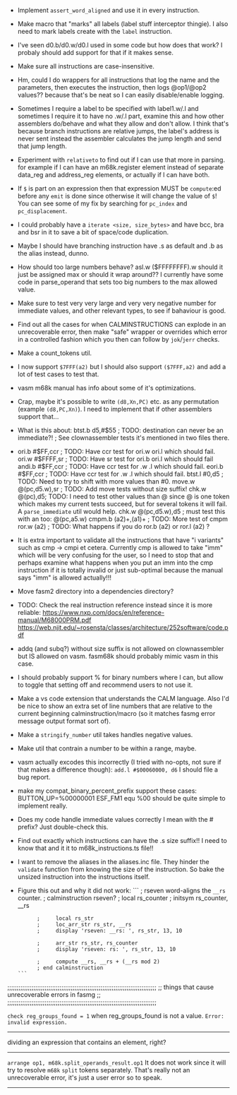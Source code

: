* Implement `assert_word_aligned` and use it in every instruction.
* Make macro that "marks" all labels (label stuff interceptor thingie).
  I also need to mark labels create with the `label` instruction.
* I've seen d0.b/d0.w/d0.l used in some code but how does that work?
  I probaly should add support for that if it makes sense.
* Make sure all instructions are case-insensitive.
* Hm, could I do wrappers for all instructions that log the name and the
  parameters, then executes the instruction, then logs @op1/@op2 values??
  because that's be neat so I can easily disable/enable logging.
* Sometimes I require a label to be specified with label1.w/.l and sometimes
  I require it to have no .w/.l part, examine this and how other assemblers
  do/behave and what they allow and don't allow.
  I think that's because branch instructions are relative jumps,
  the label's address is never sent instead the assembler calculates the
  jump length and send that jump length.
* Experiment with `relativeto` to find out if I can use that more in parsing.
  for example if I can have an m68k.register element instead of separate
  data_reg and address_reg elements, or actually if I can have both.
* If `$` is part on an expression then that expression MUST be `compute`:ed
      before any `emit` is done since otherwise it will change the value of `$`!
      You can see some of my fix by searching for `pc_index` and
      `pc_displacement`.
* I could probably have a `iterate <size, size_bytes>` and have bcc, bra and bsr
      in it to save a bit of space/code duplication.
* Maybe I should have branching instruction have .s as default and .b as the
      alias instead, dunno.
* How should too large numbers behave? asl.w	($FFFFFFFF).w
      should it just be assigned max or should it wrap around??
      I currently have some code in parse_operand that sets too big numbers to
      the max allowed value.
* Make sure to test very very large and very very negative number for immediate
      values, and other relevant types, to see if bahaviour is good.
* Find out all the cases for when CALMINSTRUCTIONS can explode in an
      unrecoverable error, then make "safe" wrapper or overrides which
      error in a controlled fashion which you then can follow by `jok`/`jerr`
      checks.
* Make a count_tokens util.
* I now support `$7FFF(a2)` but I should also support `($7FFF,a2)` and add a lot
      of test cases to test that.
* vasm m68k manual has info about some of it's optimizations.
* Crap, maybe it's possible to write `(d8,Xn,PC)`
  etc. as any permutation (example `(d8,PC,Xn)`).
  I need to implement that if other assemblers
  support that...
* What is this about:
  btst.b	d5,#$55 ; TODO: destination can never be an immediate?! ; See clownassembler tests it's mentioned in two files there.
* ori.b	#$FF,ccr ; TODO: Have ccr test for ori.w ori.l which should fail.
  ori.w	#$FFFF,sr ; TODO: Have sr test for ori.b ori.l which should fail
  andi.b	#$FF,ccr ; TODO: Have ccr test for .w .l which should fail.
  eori.b	#$FF,ccr ; TODO: Have ccr test for .w .l which should fail.
  btst.l	#0,d5 ; TODO: Need to try to shift with more values than #0.
  move.w	@(pc,d5.w),sr ; TODO: Add move tests without size suffix!
  chk.w	@(pc),d5; TODO: I need to test other values than @ since @ is
      one token which makes my current tests succeed, but for several tokens it will fail. A `parse_immediate` util would help.
  chk.w	@(pc,d5.w),d5 ; must test this with an too: @(pc,a5.w)
  cmpm.b	(a2)+,(a1)+ ; TODO: More test of cmpm
  ror.w	(a2) ; TODO: What happens if you do ror.b (a2) or ror.l (a2) ?
* It is extra important to validate all the instructions that have "i variants"
      such as cmp -> cmpi et cetera. Currently cmp is allowed to take "imm"
      which will be very confusing for the user, so I need to stop that
      and perhaps examine what happens when you put an imm into the cmp
      instruction if it is totally invalid or just sub-optimal because 
      the manual says "imm" is allowed actually!!!
* Move fasm2 directory into a dependencies directory?
* TODO: Check the real instruction reference instead since it is more reliable:
  https://www.nxp.com/docs/en/reference-manual/M68000PRM.pdf
  https://web.njit.edu/~rosensta/classes/architecture/252software/code.pdf
* addq (and subq?) without size suffix is not allowed on clownassembler but IS
      allowed on vasm. fasm68k should probably mimic vasm in this case.
* I should probably support % for binary numbers where I can, but allow to
      toggle that setting off and recommend users to not use it.
* Make a vs code extension that understands the CALM language.
      Also I'd be nice to show an extra set of line numbers that are relative to
      the current beginning calminstruction/macro (so it matches fasmg error
      message output format sort of).
* Make a `stringify_number` util takes handles negative values.
* Make util that contrain a number to be within a range, maybe.
* vasm actually excodes this incorrectly (I tried with no-opts, not sure if that
      makes a difference though):
      `add.l #$00060000, d6`
      I should file a bug report.
* make my compat_binary_percent_prefix support these cases:
      BUTTON_UP=%00000001
      ESF_FM1 equ %00
            should be quite simple to implement really.
* Does my code handle immediate values correctly I mean with the # prefix?
      Just double-check this.
* Find out exactly which instructions can have the .s size suffix!!
      I need to know that and it it to m68k_instructions.ts file!!
* I want to remove the aliases in the aliases.inc file. They hinder the
      `validate` function from knowing the size of the instruction. So
      bake the unsized instruction into the instructions itself.
* Figure this out and why it did not work:
      ```
            ; rseven word-aligns the `__rs` counter.
            ; calminstruction rseven?
            ;     local rs_counter
            ;     initsym rs_counter, __rs

            ;     local rs_str
            ;     loc_arr_str rs_str, __rs
            ;     display 'rseven: __rs: ', rs_str, 13, 10

            ;     arr_str rs_str, rs_counter
            ;     display 'rseven: rs: ', rs_str, 13, 10

            ;     compute __rs, __rs + (__rs mod 2)
            ; end calminstruction
      ```

;;;;;;;;;;;;;;;;;;;;;;;;;;;;;;;;;;;;;;;;;;;;;;;;;;;;;;;;;;;;;;;;;;;;;;;;;;;;;;;;
;; things that cause unrecoverable errors in fasmg                            ;;
;;;;;;;;;;;;;;;;;;;;;;;;;;;;;;;;;;;;;;;;;;;;;;;;;;;;;;;;;;;;;;;;;;;;;;;;;;;;;;;;

`check reg_groups_found = 1` when reg_groups_found is not a value.
`Error: invalid expression.`

---

dividing an expression that contains an element, right?

---

`arrange op1, m68k.split_operands_result.op1`
It does not work since it will try to resolve `m68k` `split` tokens separately.
That's really not an unrecoverable error, it's just a user error so to speak.

---




